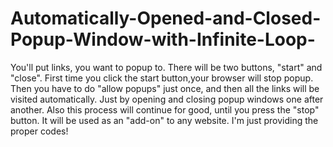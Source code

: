 # Automatically-Opened-and-Closed-Popup-Window-with-Infinite-Loop-
You'll put links, you want to popup to. There will be two buttons, "start" and "close". First time you click the start button,your browser will stop popup. Then you have to do "allow popups" just once, and then all the links will be visited automatically. Just by opening and closing popup windows one after another. Also this process will continue for good, until you press the "stop" button. It will be used as an "add-on" to any website. I'm just providing the proper codes!
